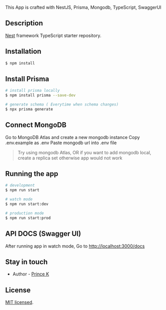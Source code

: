This App is crafted with NestJS, Prisma, Mongodb, TypeScript, SwaggerUI
## Description

[Nest](https://github.com/nestjs/nest) framework TypeScript starter repository.

## Installation

```bash
$ npm install
```

## Install Prisma

```bash
# install prisma locally
$ npm install prisma --save-dev

# generate schema ( Everytime when schema changes)
$ npx prisma generate

```

## Connect MongoDB

Go to MongoDB Atlas and create a new mongodb instance
Copy .env.example as .env
Paste mongodb url into .env file

> Try using mongodb Atlas, OR if you want to add mongodb local, create a replica set otherwise app would not work
## Running the app

```bash
# development
$ npm run start

# watch mode
$ npm run start:dev

# production mode
$ npm run start:prod
```

## API DOCS (Swagger UI)

After running app in watch mode, Go to [http://localhost:3000/docs](http://localhost:3000/docs)

## Stay in touch

- Author - [Prince K](https://github.com/princephpdev)

## License

[MIT licensed](LICENSE).
